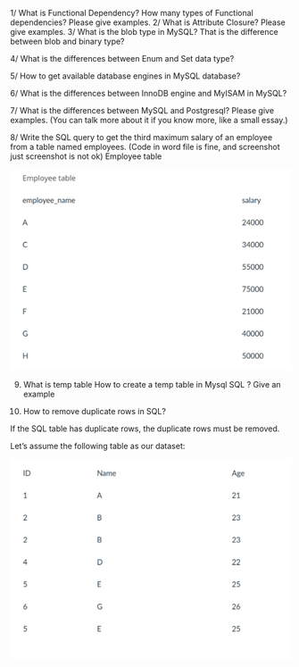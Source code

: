 1/ What is Functional Dependency? How many types of Functional dependencies? Please give examples.
2/ What is Attribute Closure? Please give examples.
3/ What is the blob type in MySQL? That is the difference between blob and binary type?

4/ What is the differences between Enum and Set data type?

5/ How to get available database engines in MySQL database?

6/ What is the differences between InnoDB engine and MyISAM in MySQL?

7/ What is the differences between MySQL and Postgresql? Please give examples. (You can talk more about it if you know more, like a small essay.)

8/ Write the SQL query to get the third maximum salary of an employee from a table named employees. (Code in word file is fine,  and screenshot just screenshot is not ok)
Employee table

![homework5.png](../../../../images/advanced_database/homework5.png)

9. What is temp table How to create a temp table in Mysql SQL ? Give an example

10. How to remove duplicate rows in SQL?

If the SQL table has duplicate rows, the duplicate rows must be removed.

Let’s assume the following table as our dataset:

![homework5-1.png](../../../../images/advanced_database/homework5-1.png)

